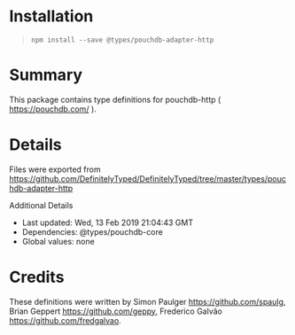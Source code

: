 # Installation
> `npm install --save @types/pouchdb-adapter-http`

# Summary
This package contains type definitions for pouchdb-http ( https://pouchdb.com/ ).

# Details
Files were exported from https://github.com/DefinitelyTyped/DefinitelyTyped/tree/master/types/pouchdb-adapter-http

Additional Details
 * Last updated: Wed, 13 Feb 2019 21:04:43 GMT
 * Dependencies: @types/pouchdb-core
 * Global values: none

# Credits
These definitions were written by Simon Paulger <https://github.com/spaulg>, Brian Geppert <https://github.com/geppy>, Frederico Galvão <https://github.com/fredgalvao>.
